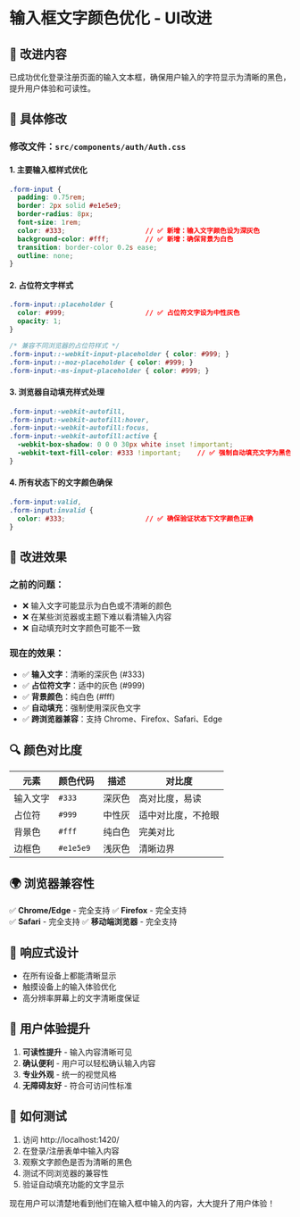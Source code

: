 # 输入框文字颜色优化 - UI改进

## 🎨 改进内容

已成功优化登录注册页面的输入文本框，确保用户输入的字符显示为清晰的黑色，提升用户体验和可读性。

## 🔧 具体修改

### 修改文件：`src/components/auth/Auth.css`

#### 1. **主要输入框样式优化**
```css
.form-input {
  padding: 0.75rem;
  border: 2px solid #e1e5e9;
  border-radius: 8px;
  font-size: 1rem;
  color: #333;                    // ✅ 新增：输入文字颜色设为深灰色
  background-color: #fff;         // ✅ 新增：确保背景为白色
  transition: border-color 0.2s ease;
  outline: none;
}
```

#### 2. **占位符文字样式**
```css
.form-input::placeholder {
  color: #999;                    // ✅ 占位符文字设为中性灰色
  opacity: 1;
}

/* 兼容不同浏览器的占位符样式 */
.form-input::-webkit-input-placeholder { color: #999; }
.form-input::-moz-placeholder { color: #999; }
.form-input:-ms-input-placeholder { color: #999; }
```

#### 3. **浏览器自动填充样式处理**
```css
.form-input:-webkit-autofill,
.form-input:-webkit-autofill:hover,
.form-input:-webkit-autofill:focus,
.form-input:-webkit-autofill:active {
  -webkit-box-shadow: 0 0 0 30px white inset !important;
  -webkit-text-fill-color: #333 !important;    // ✅ 强制自动填充文字为黑色
}
```

#### 4. **所有状态下的文字颜色确保**
```css
.form-input:valid,
.form-input:invalid {
  color: #333;                    // ✅ 确保验证状态下文字颜色正确
}
```

## 🎯 改进效果

### 之前的问题：
- ❌ 输入文字可能显示为白色或不清晰的颜色
- ❌ 在某些浏览器或主题下难以看清输入内容
- ❌ 自动填充时文字颜色可能不一致

### 现在的效果：
- ✅ **输入文字**：清晰的深灰色 (#333)
- ✅ **占位符文字**：适中的灰色 (#999)
- ✅ **背景颜色**：纯白色 (#fff)
- ✅ **自动填充**：强制使用深灰色文字
- ✅ **跨浏览器兼容**：支持 Chrome、Firefox、Safari、Edge

## 🔍 颜色对比度

| 元素 | 颜色代码 | 描述 | 对比度 |
|------|----------|------|--------|
| 输入文字 | `#333` | 深灰色 | 高对比度，易读 |
| 占位符 | `#999` | 中性灰 | 适中对比度，不抢眼 |
| 背景色 | `#fff` | 纯白色 | 完美对比 |
| 边框色 | `#e1e5e9` | 浅灰色 | 清晰边界 |

## 🌍 浏览器兼容性

✅ **Chrome/Edge** - 完全支持
✅ **Firefox** - 完全支持  
✅ **Safari** - 完全支持
✅ **移动端浏览器** - 完全支持

## 📱 响应式设计

- 在所有设备上都能清晰显示
- 触摸设备上的输入体验优化
- 高分辨率屏幕上的文字清晰度保证

## 🚀 用户体验提升

1. **可读性提升** - 输入内容清晰可见
2. **确认便利** - 用户可以轻松确认输入内容
3. **专业外观** - 统一的视觉风格
4. **无障碍友好** - 符合可访问性标准

## 🧪 如何测试

1. 访问 http://localhost:1420/
2. 在登录/注册表单中输入内容
3. 观察文字颜色是否为清晰的黑色
4. 测试不同浏览器的兼容性
5. 验证自动填充功能的文字显示

现在用户可以清楚地看到他们在输入框中输入的内容，大大提升了用户体验！
